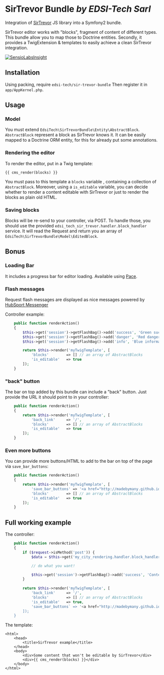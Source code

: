 # SirTrevor Bundle *by EDSI-Tech Sarl*

Integration of [SirTrevor](https://github.com/madebymany/sir-trevor-js) JS library into a Symfony2 bundle.

SirTrevor editor works with "blocks", fragment of content of different types.
This bundle allow you to map those to Doctrine entities. 
Secondly, it provides a TwigExtension & templates to easily achieve a clean SirTrevor integration.

[![SensioLabsInsight](https://insight.sensiolabs.com/projects/36f41ca4-4517-41c8-9c69-d0e3376732d6/big.png)](https://insight.sensiolabs.com/projects/36f41ca4-4517-41c8-9c69-d0e3376732d6)


## Installation

Using packing, require `edsi-tech/sir-trevor-bundle`
Then register it in `app/AppKernel.php`.


## Usage

### Model

You must extend `EdsiTech\SirTrevorBundle\Entity\AbstractBlock`.
`AbstractBlock` represent a block as SirTrevor knows it. It can be easily mapped to a Doctrine ORM entity, for this for already put some annotations.

### Rendering the editor

To render the editor, put in a Twig template:

```jinja
{{ cms_render(blocks) }}
```

You must pass to this template a `blocks` variable , containing a collection  of `AbstractBlock`.
Moreover, using a `is_editable` variable, you can decide whether to render a content editable with SirTrevor or just to render the blocks as plain old HTML.

### Saving blocks

Blocks will be re-send to your controller, via POST.
To handle those, you should use the provided `edsi_tech_sir_trevor.handler.block_handler` service. 
It will read the Request and return you an array of `EdsiTech\SirTrevorBundle\Model\EditedBlock`.


## Bonus

### Loading Bar

It includes a progress bar for editor loading.
Available using [Pace](http://github.hubspot.com/pace/).

### Flash messages

Request flash messages are displayed as nice messages powered by [HubSport Messenger](https://github.com/HubSpot/messenger)

Controller example:

```php
    public function renderAction()
    {
        $this->get('session')->getFlashBag()->add('success', 'Green success message');
        $this->get('session')->getFlashBag()->add('danger', 'Red danger message');
        $this->get('session')->getFlashBag()->add('info', 'Blue information message');

        return $this->render('myTwigTemplate', [
            'blocks'        => [] // an array of AbstractBlocks
            'is_editable'   => true
        ]);
    }
```

### "back" button

The bar on top added by this bundle can include a "back" button.
Just provide the URL it should point to in your controller:

```php
    public function renderAction()
    {
        return $this->render('myTwigTemplate', [
            'back_link'     => '/',
            'blocks'        => [] // an array of AbstractBlocks
            'is_editable'   => true
        ]);
    }
```

### Even more buttons

You can provide more buttons/HTML to add to the bar on top of the page via `save_bar_buttons`:

```php
    public function renderAction()
    {
        return $this->render('myTwigTemplate', [
            'save_bar_buttons' => '<a href="http://madebymany.github.io/sir-trevor-js/docs.html">Sir Trevor doc</a>',
            'blocks'        => [] // an array of AbstractBlocks
            'is_editable'   => true
        ]);
    }
```


## Full working example

The controller:

```php
    public function renderAction()
    {
        if ($request->isMethod('post')) {
            $data = $this->get('my_city_rendering.handler.block_handler')->handle($request);

            // do what you want!

            $this->get('session')->getFlashBag()->add('success', 'Content saved!');
        }
            
        return $this->render('myTwigTemplate', [
            'back_link'     => '/',
            'blocks'        => [] // an array of AbstractBlocks
            'is_editable'   => true,
            'save_bar_buttons` => '<a href="http://madebymany.github.io/sir-trevor-js/docs.html">Sir Trevor doc</a>',
        ]);
    }
```

The template:
```jinja
<html>
    <head>
        <title>SirTrevor example</title>
    </head>
    <body>
        <div>Some content that won't be editable by SirTrevor</div>
        <div>{{ cms_render(blocks) }}</div>
    </body>
</html>
```